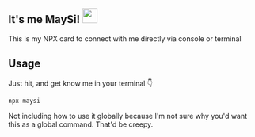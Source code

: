 ## It's me MaySi! <img src="https://media.giphy.com/media/hvRJCLFzcasrR4ia7z/giphy.gif" width="30px">

This is my NPX card to connect with me directly via console or terminal

## Usage

Just hit, and get know me in your terminal 👇

```sh
npx maysi
```

Not including how to use it globally because I'm not sure why you'd want this as a global command. That'd be creepy.

